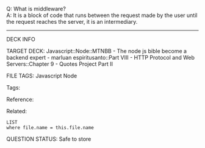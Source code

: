 Q: What is middleware?  
A: It is a block of code that runs between the request made by the user until the request reaches the server, it is an intermediary.


---

DECK INFO

TARGET DECK: Javascript::Node::MTNBB - The node js bible become a backend expert - marluan espiritusanto::Part VIII - HTTP Protocol and Web Servers::Chapter 9 - Quotes Project Part II

FILE TAGS: Javascript Node

Tags:

Reference:

Related:

```dataview
LIST
where file.name = this.file.name
```

QUESTION STATUS: Safe to store